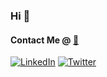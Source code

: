 ### Hi 👋

#### Contact Me @ [📧](foleys6@tcd.ie)
[![LinkedIn](https://img.shields.io/badge/-LinkedIn-blue?style=flat-square&logo=linkedin&logoColor=white&link=https://www.linkedin.com/in/shanefoley-000/)](https://www.linkedin.com/in/shane-foley000/) [![Twitter](https://img.shields.io/badge/-Twitter-blue?style=flat-square&logo=twitter&logoColor=white&link=https://twitter.com/shanefoley98)](https://twitter.com/shanefoley98)

